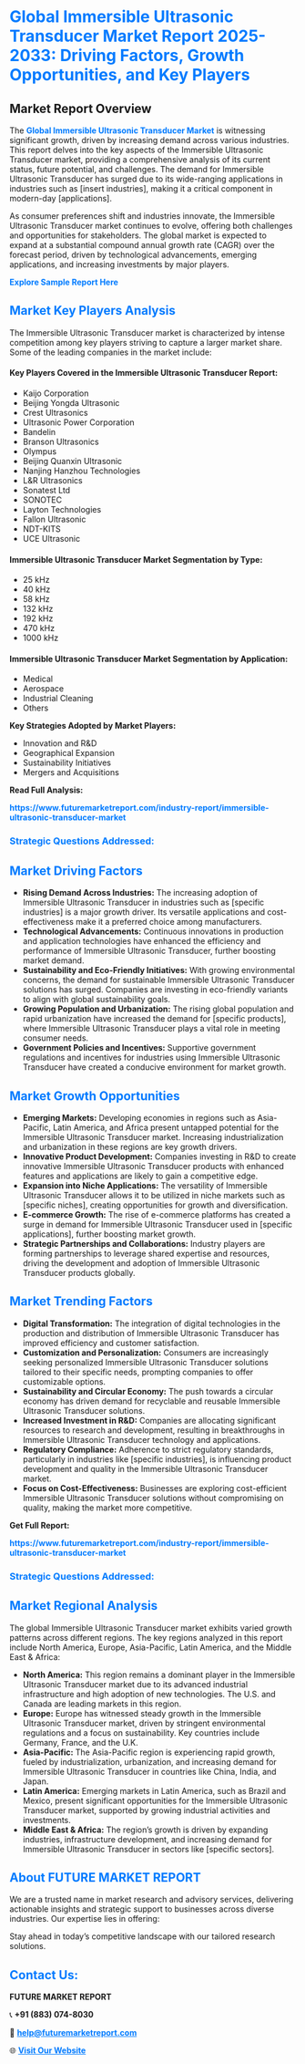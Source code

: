 <h1 style="color: #007BFF;">Global Immersible Ultrasonic Transducer Market Report 2025-2033: Driving Factors, Growth Opportunities, and Key Players</h1>

<section id="overview">
<h2>Market Report Overview</h2>
<p>The <a href="https://www.futuremarketreport.com/industry-report/immersible-ultrasonic-transducer-market" style="color: #007BFF; text-decoration: none;"><strong>Global Immersible Ultrasonic Transducer Market</strong></a> is witnessing significant growth, driven by increasing demand across various industries. This report delves into the key aspects of the Immersible Ultrasonic Transducer market, providing a comprehensive analysis of its current status, future potential, and challenges. The demand for Immersible Ultrasonic Transducer has surged due to its wide-ranging applications in industries such as [insert industries], making it a critical component in modern-day [applications].</p>
<p>As consumer preferences shift and industries innovate, the Immersible Ultrasonic Transducer market continues to evolve, offering both challenges and opportunities for stakeholders. The global market is expected to expand at a substantial compound annual growth rate (CAGR) over the forecast period, driven by technological advancements, emerging applications, and increasing investments by major players.</p>
</section>

<section id="overview">
<p><a href="https://www.futuremarketreport.com/request-sample/reportId=90274" style="color: #007BFF; text-decoration: none;"><strong>Explore Sample Report Here</strong></a></p>
</section>

<section id="key-players">
<h2 style="color: #007BFF;">Market Key Players Analysis</h2>
<p>The Immersible Ultrasonic Transducer market is characterized by intense competition among key players striving to capture a larger market share. Some of the leading companies in the market include:</p>
<h4>Key Players Covered in the Immersible Ultrasonic Transducer Report:</h4>
<ul><li>Kaijo Corporation</li><li>Beijing Yongda Ultrasonic</li><li>Crest Ultrasonics</li><li>Ultrasonic Power Corporation</li><li>Bandelin</li><li>Branson Ultrasonics</li><li>Olympus</li><li>Beijing Quanxin Ultrasonic</li><li>Nanjing Hanzhou Technologies</li><li>L&amp;R Ultrasonics</li><li>Sonatest Ltd</li><li>SONOTEC</li><li>Layton Technologies</li><li>Fallon Ultrasonic</li><li>NDT-KITS</li><li>UCE Ultrasonic</li></ul>
<h4>Immersible Ultrasonic Transducer Market Segmentation by Type:</h4>
<ul><li>25 kHz</li><li>40 kHz</li><li>58 kHz</li><li>132 kHz</li><li>192 kHz</li><li>470 kHz</li><li>1000 kHz</li></ul>

<h4>Immersible Ultrasonic Transducer Market Segmentation by Application:</h4>
<ul><li>Medical</li><li>Aerospace</li><li>Industrial Cleaning</li><li>Others</li></ul>
<p><strong>Key Strategies Adopted by Market Players:</strong></p>
<ul>
<li>Innovation and R&D</li>
<li>Geographical Expansion</li>
<li>Sustainability Initiatives</li>
<li>Mergers and Acquisitions</li>
</ul>
</section>

<section>
<p><strong>Read Full Analysis: </strong></p><a href="https://www.futuremarketreport.com/industry-report/immersible-ultrasonic-transducer-market" style="color: #007BFF; text-decoration: none;"><strong>https://www.futuremarketreport.com/industry-report/immersible-ultrasonic-transducer-market</strong></a>
<h3 style="color: #007BFF;">Strategic Questions Addressed:</h3>
</section>

<section id="driving-factors">
<h2 style="color: #007BFF;">Market Driving Factors</h2>
<ul>
<li><strong>Rising Demand Across Industries:</strong> The increasing adoption of Immersible Ultrasonic Transducer in industries such as [specific industries] is a major growth driver. Its versatile applications and cost-effectiveness make it a preferred choice among manufacturers.</li>
<li><strong>Technological Advancements:</strong> Continuous innovations in production and application technologies have enhanced the efficiency and performance of Immersible Ultrasonic Transducer, further boosting market demand.</li>
<li><strong>Sustainability and Eco-Friendly Initiatives:</strong> With growing environmental concerns, the demand for sustainable Immersible Ultrasonic Transducer solutions has surged. Companies are investing in eco-friendly variants to align with global sustainability goals.</li>
<li><strong>Growing Population and Urbanization:</strong> The rising global population and rapid urbanization have increased the demand for [specific products], where Immersible Ultrasonic Transducer plays a vital role in meeting consumer needs.</li>
<li><strong>Government Policies and Incentives:</strong> Supportive government regulations and incentives for industries using Immersible Ultrasonic Transducer have created a conducive environment for market growth.</li>
</ul>
</section>

<section id="growth-opportunities">
<h2 style="color: #007BFF;">Market Growth Opportunities</h2>
<ul>
<li><strong>Emerging Markets:</strong> Developing economies in regions such as Asia-Pacific, Latin America, and Africa present untapped potential for the Immersible Ultrasonic Transducer market. Increasing industrialization and urbanization in these regions are key growth drivers.</li>
<li><strong>Innovative Product Development:</strong> Companies investing in R&D to create innovative Immersible Ultrasonic Transducer products with enhanced features and applications are likely to gain a competitive edge.</li>
<li><strong>Expansion into Niche Applications:</strong> The versatility of Immersible Ultrasonic Transducer allows it to be utilized in niche markets such as [specific niches], creating opportunities for growth and diversification.</li>
<li><strong>E-commerce Growth:</strong> The rise of e-commerce platforms has created a surge in demand for Immersible Ultrasonic Transducer used in [specific applications], further boosting market growth.</li>
<li><strong>Strategic Partnerships and Collaborations:</strong> Industry players are forming partnerships to leverage shared expertise and resources, driving the development and adoption of Immersible Ultrasonic Transducer products globally.</li>
</ul>
</section>

<section id="trending-factors">
<h2 style="color: #007BFF;">Market Trending Factors</h2>
<ul>
<li><strong>Digital Transformation:</strong> The integration of digital technologies in the production and distribution of Immersible Ultrasonic Transducer has improved efficiency and customer satisfaction.</li>
<li><strong>Customization and Personalization:</strong> Consumers are increasingly seeking personalized Immersible Ultrasonic Transducer solutions tailored to their specific needs, prompting companies to offer customizable options.</li>
<li><strong>Sustainability and Circular Economy:</strong> The push towards a circular economy has driven demand for recyclable and reusable Immersible Ultrasonic Transducer solutions.</li>
<li><strong>Increased Investment in R&D:</strong> Companies are allocating significant resources to research and development, resulting in breakthroughs in Immersible Ultrasonic Transducer technology and applications.</li>
<li><strong>Regulatory Compliance:</strong> Adherence to strict regulatory standards, particularly in industries like [specific industries], is influencing product development and quality in the Immersible Ultrasonic Transducer market.</li>
<li><strong>Focus on Cost-Effectiveness:</strong> Businesses are exploring cost-efficient Immersible Ultrasonic Transducer solutions without compromising on quality, making the market more competitive.</li>
</ul>
</section>

<section>
<p><strong>Get Full Report: </strong></p><a href="https://www.futuremarketreport.com/industry-report/immersible-ultrasonic-transducer-market" style="color: #007BFF; text-decoration: none;"><strong>https://www.futuremarketreport.com/industry-report/immersible-ultrasonic-transducer-market</strong></a>
<h3 style="color: #007BFF;">Strategic Questions Addressed:</h3>
</section>


<section id="regional-analysis">
<h2 style="color: #007BFF;">Market Regional Analysis</h2>
<p>The global Immersible Ultrasonic Transducer market exhibits varied growth patterns across different regions. The key regions analyzed in this report include North America, Europe, Asia-Pacific, Latin America, and the Middle East & Africa:</p>
<ul>
<li><strong>North America:</strong> This region remains a dominant player in the Immersible Ultrasonic Transducer market due to its advanced industrial infrastructure and high adoption of new technologies. The U.S. and Canada are leading markets in this region.</li>
<li><strong>Europe:</strong> Europe has witnessed steady growth in the Immersible Ultrasonic Transducer market, driven by stringent environmental regulations and a focus on sustainability. Key countries include Germany, France, and the U.K.</li>
<li><strong>Asia-Pacific:</strong> The Asia-Pacific region is experiencing rapid growth, fueled by industrialization, urbanization, and increasing demand for Immersible Ultrasonic Transducer in countries like China, India, and Japan.</li>
<li><strong>Latin America:</strong> Emerging markets in Latin America, such as Brazil and Mexico, present significant opportunities for the Immersible Ultrasonic Transducer market, supported by growing industrial activities and investments.</li>
<li><strong>Middle East & Africa:</strong> The region’s growth is driven by expanding industries, infrastructure development, and increasing demand for Immersible Ultrasonic Transducer in sectors like [specific sectors].</li>
</ul>
</section>

<footer>
<h2 style="color: #007BFF;">About FUTURE MARKET REPORT</h2>
<p>We are a trusted name in market research and advisory services, delivering actionable insights and strategic support to businesses across diverse industries. Our expertise lies in offering:</p>

<p>Stay ahead in today’s competitive landscape with our tailored research solutions.</p>

<h2 style="color: #007BFF;">Contact Us:</h2>
<p><strong>FUTURE MARKET REPORT</strong></p>
<p>📞 <strong>+91 (883) 074-8030</strong></p>
<p>📧 <strong><a href="mailto:help@futuremarketreport.com" style="color: #007BFF;">help@futuremarketreport.com</a></strong></p>
<p>🌐 <strong><a href="https://www.futuremarketreport.com/" style="color: #007BFF;">Visit Our Website</a></strong></p>
</footer>